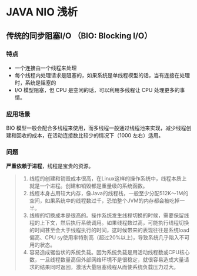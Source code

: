 # JAVA NIO 浅析

## 传统的同步阻塞I/O （BIO: Blocking I/O）
### 特点
- 一个连接由一个线程来处理
- 每个线程内处理请求是阻塞的，如果系统是单线程模型的话，当有连接在处理时，系统是阻塞的
- I/O 模型阻塞，但 CPU 是空闲的话，可以利用多线程让 CPU 处理更多的事情。

### 应用场景
BIO 模型一般会配合多线程来使用，而多线程一般通过线程池来实现，减少线程创建和回收的成本，在活动连接数比较少的情况下（1000 左右）适用。

### 问题
**严重依赖于进程**，线程是宝贵的资源。
> 1. 线程的创建和销毁成本很高，在Linux这样的操作系统中，线程本质上就是一个进程。创建和销毁都是重量级的系统函数。 
> 2. 线程本身占用较大内存，像Java的线程栈，一般至少分配512K～1M的空间，如果系统中的线程数过千，恐怕整个JVM的内存都会被吃掉一半。 
> 3. 线程的切换成本是很高的。操作系统发生线程切换的时候，需要保留线程的上下文，然后执行系统调用。如果线程数过高，可能执行线程切换的时间甚至会大于线程执行的时间，这时候带来的表现往往是系统load偏高、CPU sy使用率特别高（超过20%以上)，导致系统几乎陷入不可用的状态。 
> 4. 容易造成锯齿状的系统负载。因为系统负载是用活动线程数或CPU核心数，一旦线程数量高但外部网络环境不是很稳定，就很容易造成大量请求的结果同时返回，激活大量阻塞线程从而使系统负载压力过大。